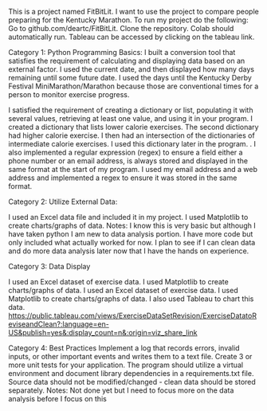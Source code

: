  This is a  project named FitBitLit. I want to use the   project to compare  people preparing for the Kentucky Marathon.
To run my project do the following: Go to github.com/deartc/FitBitLit.  Clone the repository.
Colab should automatically run.  Tableau can be accessed by clicking on the tableau link. 
  
 
Category 1: Python Programming Basics:
I built a conversion tool that satisfies the requirement of calculating and displaying data based on an external factor. I used the current date, and then displayed how many days remaining until some future date. I used the days until the Kentucky Derby Festival MiniMarathon/Marathon because those are conventional times for a person to monitor exercise progress. 
 
I satisfied the requirement of creating a dictionary or list, populating it with several values, retrieving at least one value, and using it in your program. I created a dictionary that lists lower calorie exercises. The second dictionary had higher calorie exercise. I then had an intersection of the dictionaries of intermediate calorie exercises. I used this dictionary later in the program.
.
I also implemented a regular expression (regex) to ensure a field either a phone number or an email address, is always stored and displayed in the same format at the start of my program. I used my email address and a web address and implemented a regex to ensure it was stored in the same format.
 
 
 
Category 2: Utilize External Data:
 
I used an Excel data file and included it in my project.  I used  Matplotlib to create charts/graphs of data.
Notes:  I know this is very basic but  although I have taken python I am new to data analysis portion.  I have more code but only included what actually worked for now.   I plan to see if I  can clean data and do more data analysis later now that I have the  hands on experience.     
 

Category 3: Data Display
 
I used an Excel dataset of exercise data. I used  Matplotlib to create charts/graphs of data.
I used an Excel dataset of exercise data. I used Matplotlib to create charts/graphs of data. I also used Tableau to chart this data. https://public.tableau.com/views/ExerciseDataSetRevision/ExerciseDatatoReviseandClean?:language=en-US&publish=yes&:display_count=n&:origin=viz_share_link
  

Category 4: Best Practices
 Implement a log that records errors, invalid inputs, or other important events and writes them to a text file. Create 3 or more unit tests for your application. The program should utilize a virtual environment and document library dependencies in a requirements.txt file. Source data should not be modified/changed - clean data should be stored separately.
 Notes:   Not done yet but I need to focus more on the data analysis before I focus on this

